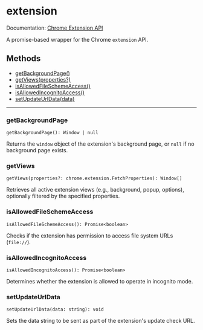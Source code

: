 # extension

Documentation: [Chrome Extension API](https://developer.chrome.com/docs/extensions/reference/extension)

A promise-based wrapper for the Chrome `extension` API.

## Methods

- [getBackgroundPage()](#getBackgroundPage)
- [getViews(properties?)](#getViews)
- [isAllowedFileSchemeAccess()](#isAllowedFileSchemeAccess)
- [isAllowedIncognitoAccess()](#isAllowedIncognitoAccess)
- [setUpdateUrlData(data)](#setUpdateUrlData)

---

<a name="getBackgroundPage"></a>

### getBackgroundPage

```
getBackgroundPage(): Window | null
```

Returns the `window` object of the extension's background page, or `null` if no background page exists.

<a name="getViews"></a>

### getViews

```
getViews(properties?: chrome.extension.FetchProperties): Window[]
```

Retrieves all active extension views (e.g., background, popup, options), optionally filtered by the specified properties.

<a name="isAllowedFileSchemeAccess"></a>

### isAllowedFileSchemeAccess

```
isAllowedFileSchemeAccess(): Promise<boolean>
```

Checks if the extension has permission to access file system URLs (`file://`).

<a name="isAllowedIncognitoAccess"></a>

### isAllowedIncognitoAccess

```
isAllowedIncognitoAccess(): Promise<boolean>
```

Determines whether the extension is allowed to operate in incognito mode.

<a name="setUpdateUrlData"></a>

### setUpdateUrlData

```
setUpdateUrlData(data: string): void
```

Sets the data string to be sent as part of the extension's update check URL.
